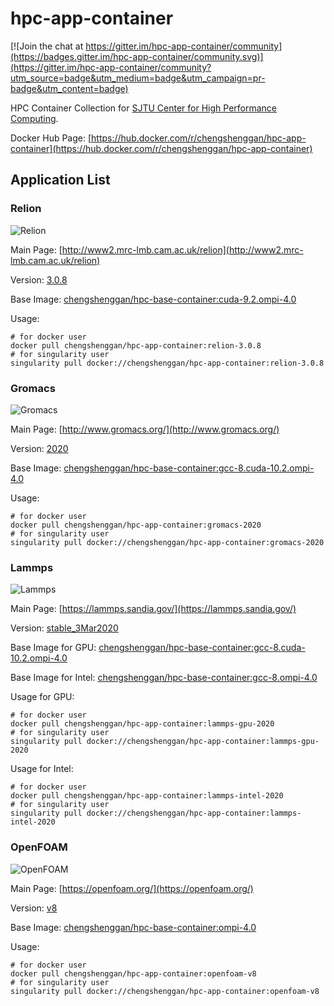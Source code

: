 # hpc-app-container

[![Join the chat at https://gitter.im/hpc-app-container/community](https://badges.gitter.im/hpc-app-container/community.svg)](https://gitter.im/hpc-app-container/community?utm_source=badge&utm_medium=badge&utm_campaign=pr-badge&utm_content=badge)

HPC Container Collection for [SJTU Center for High Performance Computing](https://docs.hpc.sjtu.edu.cn/).

Docker Hub Page: [https://hub.docker.com/r/chengshenggan/hpc-app-container](https://hub.docker.com/r/chengshenggan/hpc-app-container)

## Application List

### Relion

![Relion](https://github.com/Shenggan/hpc-app-container/workflows/Relion/badge.svg?branch=master)

Main Page: [http://www2.mrc-lmb.cam.ac.uk/relion](http://www2.mrc-lmb.cam.ac.uk/relion)

Version: [3.0.8](https://github.com/3dem/relion/releases/tag/3.0.8)

Base Image: [chengshenggan/hpc-base-container:cuda-9.2.ompi-4.0](https://github.com/Shenggan/hpc-base-container/blob/master/dgx2/cuda-9.2.openmpi-4.0.Dockerfile)

Usage:

```shell
# for docker user
docker pull chengshenggan/hpc-app-container:relion-3.0.8
# for singularity user
singularity pull docker://chengshenggan/hpc-app-container:relion-3.0.8
```

### Gromacs

![Gromacs](https://github.com/Shenggan/hpc-app-container/workflows/Gromacs/badge.svg?branch=master)

Main Page: [http://www.gromacs.org/](http://www.gromacs.org/)

Version: [2020](http://manual.gromacs.org/2020/download.html)

Base Image: [chengshenggan/hpc-base-container:gcc-8.cuda-10.2.ompi-4.0](https://github.com/Shenggan/hpc-base-container/blob/master/dgx2/gcc-8.cuda-10.2-openmpi4.0.Dockerfile)

Usage:

```shell
# for docker user
docker pull chengshenggan/hpc-app-container:gromacs-2020
# for singularity user
singularity pull docker://chengshenggan/hpc-app-container:gromacs-2020
```

### Lammps

![Lammps](https://github.com/Shenggan/hpc-app-container/workflows/Lammps/badge.svg?branch=master)

Main Page: [https://lammps.sandia.gov/](https://lammps.sandia.gov/)

Version: [stable_3Mar2020](https://github.com/lammps/lammps/releases/tag/stable_3Mar2020)

Base Image for GPU: [chengshenggan/hpc-base-container:gcc-8.cuda-10.2.ompi-4.0](https://github.com/Shenggan/hpc-base-container/blob/master/dgx2/gcc-8.cuda-10.2.openmpi4.0.Dockerfile)

Base Image for Intel: [chengshenggan/hpc-base-container:gcc-8.ompi-4.0](https://github.com/Shenggan/hpc-base-container/blob/master/dgx2/gcc-8.openmpi4.0.Dockerfile)

Usage for GPU:

```shell
# for docker user
docker pull chengshenggan/hpc-app-container:lammps-gpu-2020
# for singularity user
singularity pull docker://chengshenggan/hpc-app-container:lammps-gpu-2020
```

Usage for Intel:

```shell
# for docker user
docker pull chengshenggan/hpc-app-container:lammps-intel-2020
# for singularity user
singularity pull docker://chengshenggan/hpc-app-container:lammps-intel-2020
```

### OpenFOAM

![OpenFOAM](https://github.com/Shenggan/hpc-app-container/workflows/OpenFOAM/badge.svg?branch=master)

Main Page: [https://openfoam.org/](https://openfoam.org/)

Version: [v8](https://openfoam.org/version/8)

Base Image: [chengshenggan/hpc-base-container:ompi-4.0](https://github.com/Shenggan/hpc-base-container/blob/master/cascadelake-opa/openmpi-4.0.Dockerfile)

Usage:

```shell
# for docker user
docker pull chengshenggan/hpc-app-container:openfoam-v8
# for singularity user
singularity pull docker://chengshenggan/hpc-app-container:openfoam-v8
```
